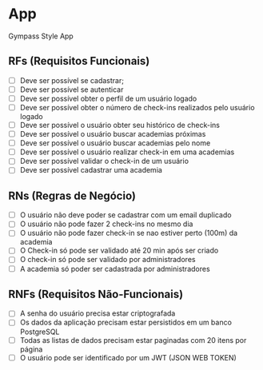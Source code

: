 # App

Gympass Style App

## RFs (Requisitos Funcionais)

- [ ] Deve ser possível se cadastrar;
- [ ] Deve ser possível se autenticar
- [ ] Deve ser possível obter o perfil de um usuário logado
- [ ] Deve ser possível obter o número de check-ins realizados pelo usuário logado
- [ ] Deve ser possível o usuário obter seu histórico de check-ins
- [ ] Deve ser possível o usuário buscar academias próximas
- [ ] Deve ser possível o usuário buscar academias pelo nome
- [ ] Deve ser possível o usuário realizar check-in em uma academias
- [ ] Deve ser possível validar o check-in de um usuário
- [ ] Deve ser possível cadastrar uma academia

## RNs (Regras de Negócio)

- [ ] O usuário não deve poder se cadastrar com um email duplicado
- [ ] O usuário não pode fazer 2 check-ins no mesmo dia
- [ ] O usuário não pode fazer check-in se nao estiver perto (100m) da academia
- [ ] O Check-in só pode ser validado até 20 min após ser criado
- [ ] O check-in só pode ser validado por administradores
- [ ] A academia só poder ser cadastrada por administradores

## RNFs (Requisitos Não-Funcionais)

- [ ] A senha do usuário precisa estar criptografada
- [ ] Os dados da aplicação precisam estar persistidos em um banco PostgreSQL
- [ ] Todas as listas de dados precisam estar paginadas com 20 itens por página
- [ ] O usuário pode ser identificado por um JWT (JSON WEB TOKEN)
